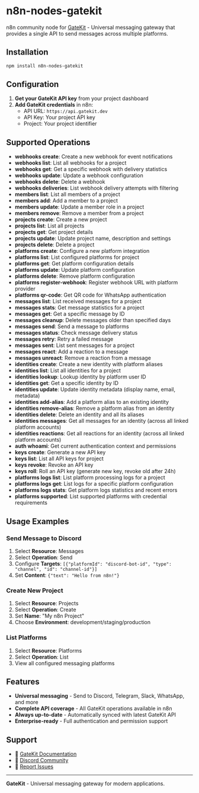 # n8n-nodes-gatekit

n8n community node for [GateKit](https://gatekit.dev) - Universal messaging gateway that provides a single API to send messages across multiple platforms.

## Installation

```bash
npm install n8n-nodes-gatekit
```

## Configuration

1. **Get your GateKit API key** from your project dashboard
2. **Add GateKit credentials** in n8n:
   - API URL: `https://api.gatekit.dev`
   - API Key: Your project API key
   - Project: Your project identifier

## Supported Operations

- **webhooks create**: Create a new webhook for event notifications
- **webhooks list**: List all webhooks for a project
- **webhooks get**: Get a specific webhook with delivery statistics
- **webhooks update**: Update a webhook configuration
- **webhooks delete**: Delete a webhook
- **webhooks deliveries**: List webhook delivery attempts with filtering
- **members list**: List all members of a project
- **members add**: Add a member to a project
- **members update**: Update a member role in a project
- **members remove**: Remove a member from a project
- **projects create**: Create a new project
- **projects list**: List all projects
- **projects get**: Get project details
- **projects update**: Update project name, description and settings
- **projects delete**: Delete a project
- **platforms create**: Configure a new platform integration
- **platforms list**: List configured platforms for project
- **platforms get**: Get platform configuration details
- **platforms update**: Update platform configuration
- **platforms delete**: Remove platform configuration
- **platforms register-webhook**: Register webhook URL with platform provider
- **platforms qr-code**: Get QR code for WhatsApp authentication
- **messages list**: List received messages for a project
- **messages stats**: Get message statistics for a project
- **messages get**: Get a specific message by ID
- **messages cleanup**: Delete messages older than specified days
- **messages send**: Send a message to platforms
- **messages status**: Check message delivery status
- **messages retry**: Retry a failed message
- **messages sent**: List sent messages for a project
- **messages react**: Add a reaction to a message
- **messages unreact**: Remove a reaction from a message
- **identities create**: Create a new identity with platform aliases
- **identities list**: List all identities for a project
- **identities lookup**: Lookup identity by platform user ID
- **identities get**: Get a specific identity by ID
- **identities update**: Update identity metadata (display name, email, metadata)
- **identities add-alias**: Add a platform alias to an existing identity
- **identities remove-alias**: Remove a platform alias from an identity
- **identities delete**: Delete an identity and all its aliases
- **identities messages**: Get all messages for an identity (across all linked platform accounts)
- **identities reactions**: Get all reactions for an identity (across all linked platform accounts)
- **auth whoami**: Get current authentication context and permissions
- **keys create**: Generate a new API key
- **keys list**: List all API keys for project
- **keys revoke**: Revoke an API key
- **keys roll**: Roll an API key (generate new key, revoke old after 24h)
- **platforms logs list**: List platform processing logs for a project
- **platforms logs get**: List logs for a specific platform configuration
- **platforms logs stats**: Get platform logs statistics and recent errors
- **platforms supported**: List supported platforms with credential requirements

## Usage Examples

### Send Message to Discord
1. Select **Resource**: Messages
2. Select **Operation**: Send
3. Configure **Targets**: `[{"platformId": "discord-bot-id", "type": "channel", "id": "channel-id"}]`
4. Set **Content**: `{"text": "Hello from n8n!"}`

### Create New Project
1. Select **Resource**: Projects
2. Select **Operation**: Create
3. Set **Name**: "My n8n Project"
4. Choose **Environment**: development/staging/production

### List Platforms
1. Select **Resource**: Platforms
2. Select **Operation**: List
3. View all configured messaging platforms

## Features

- **Universal messaging** - Send to Discord, Telegram, Slack, WhatsApp, and more
- **Complete API coverage** - All GateKit operations available in n8n
- **Always up-to-date** - Automatically synced with latest GateKit API
- **Enterprise-ready** - Full authentication and permission support

## Support

- 📖 [GateKit Documentation](https://docs.gatekit.dev)
- 💬 [Discord Community](https://discord.gg/gatekit)
- 🐛 [Report Issues](https://github.com/gatekit/n8n-nodes-gatekit/issues)

---

**GateKit** - Universal messaging gateway for modern applications.
